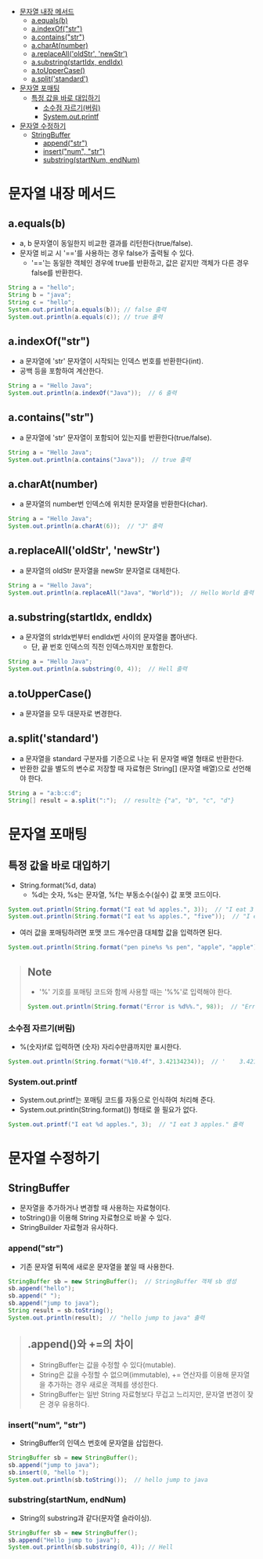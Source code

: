 - [문자열 내장 메서드](#문자열-내장-메서드)
  - [a.equals(b)](#aequalsb)
  - [a.indexOf("str")](#aindexofstr)
  - [a.contains("str")](#acontainsstr)
  - [a.charAt(number)](#acharatnumber)
  - [a.replaceAll('oldStr', 'newStr')](#areplacealloldstr-newstr)
  - [a.substring(startIdx, endIdx)](#asubstringstartidx-endidx)
  - [a.toUpperCase()](#atouppercase)
  - [a.split('standard')](#asplitstandard)
- [문자열 포매팅](#문자열-포매팅)
  - [특정 값을 바로 대입하기](#특정-값을-바로-대입하기)
    - [소수점 자르기(버림)](#소수점-자르기버림)
    - [System.out.printf](#systemoutprintf)
- [문자열 수정하기](#문자열-수정하기)
  - [StringBuffer](#stringbuffer)
    - [append("str")](#appendstr)
    - [insert("num", "str")](#insertnum-str)
    - [substring(startNum, endNum)](#substringstartnum-endnum)


# 문자열 내장 메서드

## a.equals(b)

- a, b 문자열이 동일한지 비교한 결과를 리턴한다(true/false).
- 문자열 비교 시 '=='를 사용하는 경우 false가 출력될 수 있다.
  - '=='는 동일한 객체인 경우에 true를 반환하고, 값은 같지만 객체가 다른 경우 false를 반환한다.

```java
String a = "hello";
String b = "java";
String c = "hello";
System.out.println(a.equals(b)); // false 출력
System.out.println(a.equals(c)); // true 출력
```

## a.indexOf("str")

- a 문자열에 'str' 문자열이 시작되는 인덱스 번호를 반환한다(int).
- 공백 등을 포함하여 계산한다.

```java
String a = "Hello Java";
System.out.println(a.indexOf("Java"));  // 6 출력
```

## a.contains("str")

- a 문자열에 'str' 문자열이 포함되어 있는지를 반환한다(true/false).

```java
String a = "Hello Java";
System.out.println(a.contains("Java"));  // true 출력
```

## a.charAt(number)

- a 문자열의 number번 인덱스에 위치한 문자열을 반환한다(char).
  
```java
String a = "Hello Java";
System.out.println(a.charAt(6));  // "J" 출력
```


## a.replaceAll('oldStr', 'newStr')

- a 문자열의 oldStr 문자열을 newStr 문자열로 대체한다.

```java
String a = "Hello Java";
System.out.println(a.replaceAll("Java", "World"));  // Hello World 출력
```

## a.substring(startIdx, endIdx)

- a 문자열의 strIdx번부터 endIdx번 사이의 문자열을 뽑아낸다.
  - 단, 끝 번호 인덱스의 직전 인덱스까지만 포함한다.

```java
String a = "Hello Java";
System.out.println(a.substring(0, 4));  // Hell 출력
```

## a.toUpperCase()

- a 문자열을 모두 대문자로 변경한다.

## a.split('standard')

- a 문자열을 standard 구분자를 기준으로 나눈 뒤 문자열 배열 형태로 반환한다.
- 반환한 값을 별도의 변수로 저장할 때 자료형은 String[] (문자열 배열)으로 선언해야 한다.

```java
String a = "a:b:c:d";
String[] result = a.split(":");  // result는 {"a", "b", "c", "d"}
```

# 문자열 포매팅

## 특정 값을 바로 대입하기

- String.format(%d, data)
  - %d는 숫자, %s는 문자열, %f는 부동소수(실수) 값 포맷 코드이다.

```java
System.out.println(String.format("I eat %d apples.", 3));  // "I eat 3 apples." 출력
System.out.println(String.format("I eat %s apples.", "five"));  // "I eat five apples." 출력
```

- 여러 값을 포매팅하려면 포맷 코드 개수만큼 대체할 값을 입력하면 된다.

```java
System.out.println(String.format("pen pine%s %s pen", "apple", "apple"));   // "pen pineapple apple pen" 출력
```


> ## Note
> - '%' 기호를 포매팅 코드와 함께 사용할 때는 '%%'로 입력해야 한다.
>
>```java
>System.out.println(String.format("Error is %d%%.", 98));  // "Error is 98%." 출력
>```

### 소수점 자르기(버림)

- %(숫자)f로 입력하면 (숫자) 자리수만큼까지만 표시한다.

```java
System.out.println(String.format("%10.4f", 3.42134234));  // '    3.4213' 출력
```

### System.out.printf

- System.out.printf는 포매팅 코드를 자동으로 인식하여 처리해 준다.
- System.out.println(String.format()) 형태로 쓸 필요가 없다.

```java
System.out.printf("I eat %d apples.", 3);  // "I eat 3 apples." 출력
```

# 문자열 수정하기

## StringBuffer

- 문자열을 추가하거나 변경할 때 사용하는 자료형이다.
- toString()을 이용해 String 자료형으로 바꿀 수 있다.
- StringBuilder 자료형과 유사하다.

### append("str")

- 기존 문자열 뒤쪽에 새로운 문자열을 붙일 때 사용한다.

```java
StringBuffer sb = new StringBuffer();  // StringBuffer 객체 sb 생성
sb.append("hello");
sb.append(" ");
sb.append("jump to java");
String result = sb.toString();
System.out.println(result);  // "hello jump to java" 출력
```

> ## .append()와 +=의 차이
> - StringBuffer는 값을 수정할 수 있다(mutable).
> - String은 값을 수정할 수 없으며(immutable), += 연산자를 이용해 문자열을 추가하는 경우 새로운 객체를 생성한다.
> - StringBuffer는 일반 String 자료형보다 무겁고 느리지만, 문자열 변경이 잦은 경우 유용하다.

### insert("num", "str")

- StringBuffer의 인덱스 번호에 문자열을 삽입한다.

```java
StringBuffer sb = new StringBuffer();
sb.append("jump to java");
sb.insert(0, "hello ");
System.out.println(sb.toString());  // hello jump to java
```

### substring(startNum, endNum)

- String의 substring과 같다(문자열 슬라이싱).

```java
StringBuffer sb = new StringBuffer();
sb.append("Hello jump to java");
System.out.println(sb.substring(0, 4)); // Hell
```